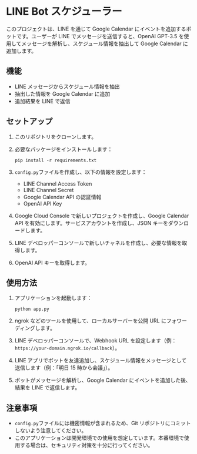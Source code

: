 # LINE Bot スケジューラー

このプロジェクトは、LINE を通じて Google Calendar にイベントを追加するボットです。ユーザーが LINE でメッセージを送信すると、OpenAI GPT-3.5 を使用してメッセージを解析し、スケジュール情報を抽出して Google Calendar に追加します。

## 機能

- LINE メッセージからスケジュール情報を抽出
- 抽出した情報を Google Calendar に追加
- 追加結果を LINE で返信

## セットアップ

1. このリポジトリをクローンします。

2. 必要なパッケージをインストールします：

   ```
   pip install -r requirements.txt
   ```

3. `config.py`ファイルを作成し、以下の情報を設定します：

   - LINE Channel Access Token
   - LINE Channel Secret
   - Google Calendar API の認証情報
   - OpenAI API Key

4. Google Cloud Console で新しいプロジェクトを作成し、Google Calendar API を有効にします。サービスアカウントを作成し、JSON キーをダウンロードします。

5. LINE デベロッパーコンソールで新しいチャネルを作成し、必要な情報を取得します。

6. OpenAI API キーを取得します。

## 使用方法

1. アプリケーションを起動します：

   ```
   python app.py
   ```

2. ngrok などのツールを使用して、ローカルサーバーを公開 URL にフォワーディングします。

3. LINE デベロッパーコンソールで、Webhook URL を設定します（例：`https://your-domain.ngrok.io/callback`）。

4. LINE アプリでボットを友達追加し、スケジュール情報をメッセージとして送信します（例：「明日 15 時から会議」）。

5. ボットがメッセージを解析し、Google Calendar にイベントを追加した後、結果を LINE で返信します。

## 注意事項

- `config.py`ファイルには機密情報が含まれるため、Git リポジトリにコミットしないよう注意してください。
- このアプリケーションは開発環境での使用を想定しています。本番環境で使用する場合は、セキュリティ対策を十分に行ってください。
